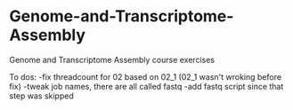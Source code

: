 # Genome-and-Transcriptome-Assembly
Genome and Transcriptome Assembly course exercises

To dos:
-fix threadcount for 02 based on 02_1 (02_1 wasn't wroking before fix)
-tweak job names, there are all called fastq
-add fastq script since that step was skipped
